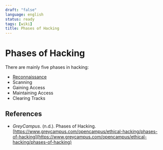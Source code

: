 ```yaml
---
draft: "false"
language: english
status: ready
tags: [wiki]
title: Phases of Hacking
---
```


# Phases of Hacking

There are mainly five phases in hacking:

- [Reconnaissance](reconnaissance.md)
- Scanning
- Gaining Access
- Maintaining Access
- Clearing Tracks

## References

- _GreyCampus_. (n.d.). <span class="reference-title">Phases of Hacking</span>. [https://www.greycampus.com/opencampus/ethical-hacking/phases-of-hacking](https://www.greycampus.com/opencampus/ethical-hacking/phases-of-hacking)
